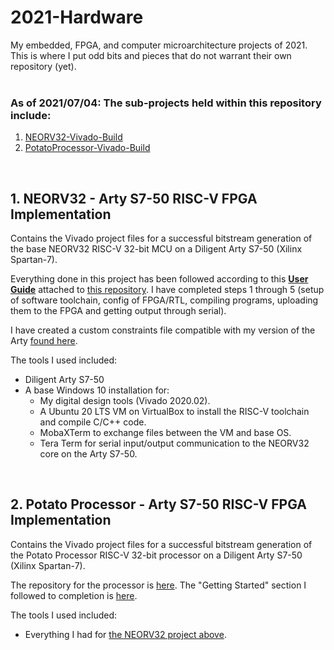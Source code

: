 
# 2021-Hardware

My embedded, FPGA, and computer microarchitecture projects of 2021.  This is where I put odd bits and pieces that do not warrant their own repository (yet).
<br />
<br />
### As of 2021/07/04:  The sub-projects held within this repository include:
1. [NEORV32-Vivado-Build](#1.-neorv32---arty-s7-50-risc-v-fpga-implementation)
2. [PotatoProcessor-Vivado-Build](#2.-potato-processor---arty-s7-50-risc-v-fpga-implementation)

<br />

## 1. NEORV32 - Arty S7-50 RISC-V FPGA Implementation
Contains the Vivado project files for a successful bitstream generation of the base NEORV32 RISC-V 32-bit MCU on a Diligent Arty S7-50 (Xilinx Spartan-7).

Everything done in this project has been followed according to this [**User Guide**](https://stnolting.github.io/neorv32/ug/) attached to [this repository](https://github.com/stnolting/neorv32).  I have completed steps 1 through 5 (setup of software toolchain, config of FPGA/RTL, compiling programs, uploading them to the FPGA and getting output through serial).

I have created a custom constraints file compatible with my version of the Arty [found here](https://github.com/Gunmetal-61/2021-Hardware/tree/main/NEORV32-Vivado-Build/NEORV32.srcs/constrs_1/new).

The tools I used included:
- Diligent Arty S7-50
- A base Windows 10 installation for: 
  - My digital design tools (Vivado 2020.02).
  - A Ubuntu 20 LTS VM on VirtualBox to install the RISC-V toolchain and compile C/C++ code.
  - MobaXTerm to exchange files between the VM and base OS.
  - Tera Term for serial input/output communication to the NEORV32 core on the Arty S7-50.

<br />

## 2. Potato Processor - Arty S7-50 RISC-V FPGA Implementation
Contains the Vivado project files for a successful bitstream generation of the Potato Processor RISC-V 32-bit processor on a Diligent Arty S7-50 (Xilinx Spartan-7).

The repository for the processor is [here](https://github.com/skordal/potato).  The "Getting Started" section I followed to completion is [here](https://github.com/skordal/potato/tree/master/example).

The tools I used included:
- Everything I had for [the NEORV32 project above](#1.-neorv32---arty-s7-50-risc-v-fpga-implementation).
